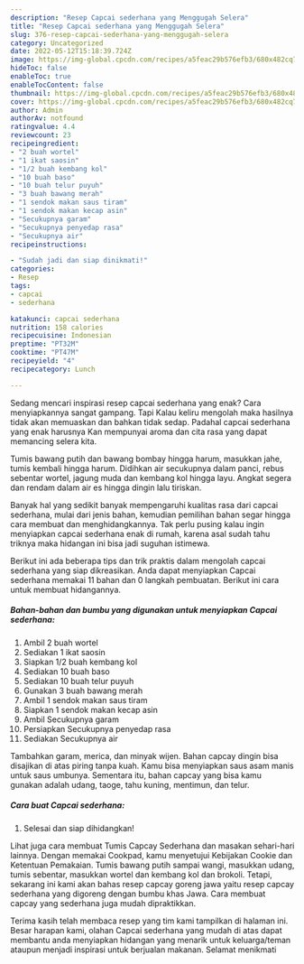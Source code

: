 ```yaml
---
description: "Resep Capcai sederhana yang Menggugah Selera"
title: "Resep Capcai sederhana yang Menggugah Selera"
slug: 376-resep-capcai-sederhana-yang-menggugah-selera
category: Uncategorized
date: 2022-05-12T15:18:39.724Z
image: https://img-global.cpcdn.com/recipes/a5feac29b576efb3/680x482cq70/capcai-sederhana-foto-resep-utama.jpg
hideToc: false
enableToc: true
enableTocContent: false
thumbnail: https://img-global.cpcdn.com/recipes/a5feac29b576efb3/680x482cq70/capcai-sederhana-foto-resep-utama.jpg
cover: https://img-global.cpcdn.com/recipes/a5feac29b576efb3/680x482cq70/capcai-sederhana-foto-resep-utama.jpg
author: Admin
authorAv: notfound
ratingvalue: 4.4
reviewcount: 23
recipeingredient:
- "2 buah wortel"
- "1 ikat saosin"
- "1/2 buah kembang kol"
- "10 buah baso"
- "10 buah telur puyuh"
- "3 buah bawang merah"
- "1 sendok makan saus tiram"
- "1 sendok makan kecap asin"
- "Secukupnya garam"
- "Secukupnya penyedap rasa"
- "Secukupnya air"
recipeinstructions:

- "Sudah jadi dan siap dinikmati!"
categories:
- Resep
tags:
- capcai
- sederhana

katakunci: capcai sederhana 
nutrition: 158 calories
recipecuisine: Indonesian
preptime: "PT32M"
cooktime: "PT47M"
recipeyield: "4"
recipecategory: Lunch

---
```



Sedang mencari inspirasi resep capcai sederhana yang enak? Cara menyiapkannya sangat gampang. Tapi Kalau keliru mengolah maka hasilnya tidak akan memuaskan dan bahkan tidak sedap. Padahal capcai sederhana yang enak harusnya Kan mempunyai aroma dan cita rasa yang dapat memancing selera kita.


Tumis bawang putih dan bawang bombay hingga harum, masukkan jahe, tumis kembali hingga harum. Didihkan air secukupnya dalam panci, rebus sebentar wortel, jagung muda dan kembang kol hingga layu. Angkat segera dan rendam dalam air es hingga dingin lalu tiriskan.

Banyak hal yang sedikit banyak mempengaruhi kualitas rasa dari capcai sederhana, mulai dari jenis bahan, kemudian pemilihan bahan segar hingga cara membuat dan menghidangkannya. Tak perlu pusing kalau ingin menyiapkan capcai sederhana enak di rumah, karena asal sudah tahu triknya maka hidangan ini bisa jadi suguhan istimewa.


Berikut ini ada beberapa tips dan trik praktis dalam mengolah capcai sederhana yang siap dikreasikan. Anda dapat menyiapkan Capcai sederhana memakai 11 bahan dan 0 langkah pembuatan. Berikut ini cara untuk membuat hidangannya.

<!--inarticleads1-->

##### Bahan-bahan dan bumbu yang digunakan untuk menyiapkan Capcai sederhana:

1. Ambil 2 buah wortel
1. Sediakan 1 ikat saosin
1. Siapkan 1/2 buah kembang kol
1. Sediakan 10 buah baso
1. Sediakan 10 buah telur puyuh
1. Gunakan 3 buah bawang merah
1. Ambil 1 sendok makan saus tiram
1. Siapkan 1 sendok makan kecap asin
1. Ambil Secukupnya garam
1. Persiapkan Secukupnya penyedap rasa
1. Sediakan Secukupnya air


Tambahkan garam, merica, dan minyak wijen. Bahan capcay dingin bisa disajikan di atas piring tanpa kuah. Kamu bisa menyiapkan saus asam manis untuk saus umbunya. Sementara itu, bahan capcay yang bisa kamu gunakan adalah udang, taoge, tahu kuning, mentimun, dan telur. 

<!--inarticleads2-->

##### Cara buat Capcai sederhana:


1. Selesai dan siap dihidangkan!

Lihat juga cara membuat Tumis Capcay Sederhana dan masakan sehari-hari lainnya. Dengan memakai Cookpad, kamu menyetujui Kebijakan Cookie dan Ketentuan Pemakaian. Tumis bawang putih sampai wangi, masukkan udang, tumis sebentar, masukkan wortel dan kembang kol dan brokoli. Tetapi, sekarang ini kami akan bahas resep capcay goreng jawa yaitu resep capcay sederhana yang digoreng dengan bumbu khas Jawa. Cara membuat capcay yang sederhana juga mudah dipraktikkan. 

Terima kasih telah membaca resep yang tim kami tampilkan di halaman ini. Besar harapan kami, olahan Capcai sederhana yang mudah di atas dapat membantu anda menyiapkan hidangan yang menarik untuk keluarga/teman ataupun menjadi inspirasi untuk berjualan makanan. Selamat menikmati
